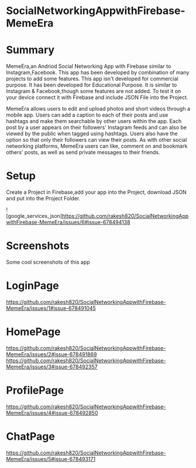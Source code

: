 # SocialNetworkingAppwithFirebase-MemeEra

# Summary

MemeEra,an Andriod Social Networking App with Firebase similar to Instagram,Facebook. 
This app has been developed by combination of many projects to add some features.
This app isn't developed for commercial purpose. It has been developed for Educational Purpose. 
It is similar to Instagram & Facebook,though some features are not added.
To test it on your device connect it with Firebase and include JSON File into the Project.

MemeEra allows users to edit and upload photos and short videos through a mobile app. Users can add a caption to each of their posts and use hashtags and make them searchable by other users within the app. Each post by a user appears on their followers' Instagram feeds and can also be viewed by the public when tagged using hashtags. Users also have the option so that only their followers can view their posts.
As with other social networking platforms, MemeEra users can like, comment on and bookmark others' posts, as well as send private messages to their friends.

# Setup

Create a Project in Firebase,add your app into the Project, download JSON and put into the Project Folder.

 ![google_services_json]https://github.com/rakesh820/SocialNetworkingAppwithFirebase-MemeEra/issues/6#issue-678494138
 
# Screenshots

Some cool screenshots of this app
 
# LoginPage
 https://github.com/rakesh820/SocialNetworkingAppwithFirebase-MemeEra/issues/1#issue-678491045
 
# HomePage
  https://github.com/rakesh820/SocialNetworkingAppwithFirebase-MemeEra/issues/2#issue-678491869
  https://github.com/rakesh820/SocialNetworkingAppwithFirebase-MemeEra/issues/3#issue-678492357
  
# ProfilePage
  https://github.com/rakesh820/SocialNetworkingAppwithFirebase-MemeEra/issues/4#issue-678492850
  
# ChatPage
  https://github.com/rakesh820/SocialNetworkingAppwithFirebase-MemeEra/issues/5#issue-678493171
